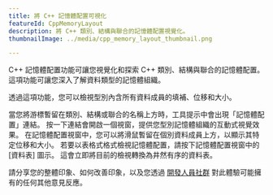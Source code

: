 ```yaml
---
title: 將 C++ 記憶體配置可視化
featureId: CppMemoryLayout
description: 將 C++ 類別、結構與聯合的記憶體配置視覺化。
thumbnailImage: ../media/cpp_memory_layout_thumbnail.png

---
```



C++ 記憶體配置功能可讓您視覺化和探索 C++ 類別、結構與聯合的記憶體配置。 這項功能可讓您深入了解資料類型的記憶體組織。

透過這項功能，您可以檢視型別內含所有資料成員的填補、位移和大小。

當您將游標暫留在類別、結構或聯合的名稱上方時，工具提示中會出現「記憶體配置」連結。 按一下連結會開啟一個視窗，提供您型別記憶體組織的互動式視覺效果。 在記憶體配置視窗中，您可以將滑鼠暫留在個別資料成員上方，以顯示其特定位移和大小。
若要以表格式格式檢視記憶體配置，請按下記憶體配置視窗中的 [資料表] 圖示。 這會立即將目前的檢視轉換為井然有序的資料表。

請分享您的整體印象、如何改善印象，以及您透過 [開發人員社群](https://developercommunity.visualstudio.com/VisualStudio) 對此體驗可能擁有的任何其他意見反應。
